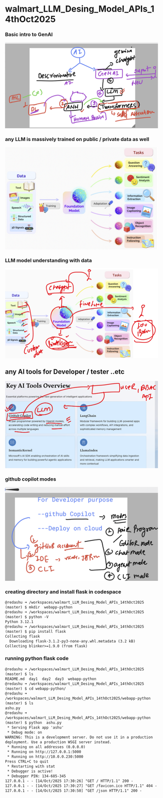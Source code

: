 # walmart_LLM_Desing_Model_APIs_14thOct2025

### Basic intro to GenAI 

<img src="gen1.png">

### any LLM is massively trained on public / private data as well

<img src="gen2.png">

### LLM model understanding with data 

<img src="gen3.png">


## any AI tools for Developer / tester ..etc 

<img src="gen4.png">


### github copilot modes 

<img src="gen5.png">


### creating directory and install flask in codespace 

```
@redashu ➜ /workspaces/walmart_LLM_Desing_Model_APIs_14thOct2025 (master) $ mkdir  webapp-python
@redashu ➜ /workspaces/walmart_LLM_Desing_Model_APIs_14thOct2025 (master) $ python -V
Python 3.12.1
@redashu ➜ /workspaces/walmart_LLM_Desing_Model_APIs_14thOct2025 (master) $ pip install flask 
Collecting flask
  Downloading flask-3.1.2-py3-none-any.whl.metadata (3.2 kB)
Collecting blinker>=1.9.0 (from flask)

```
### running python flask code 

```
@redashu ➜ /workspaces/walmart_LLM_Desing_Model_APIs_14thOct2025 (master) $ ls
README.md  day1  day2  day3  webapp-python
@redashu ➜ /workspaces/walmart_LLM_Desing_Model_APIs_14thOct2025 (master) $ cd webapp-python/
@redashu ➜ /workspaces/walmart_LLM_Desing_Model_APIs_14thOct2025/webapp-python (master) $ ls
ashu.py
@redashu ➜ /workspaces/walmart_LLM_Desing_Model_APIs_14thOct2025/webapp-python (master) $ python  ashu.py 
 * Serving Flask app 'ashu'
 * Debug mode: on
WARNING: This is a development server. Do not use it in a production deployment. Use a production WSGI server instead.
 * Running on all addresses (0.0.0.0)
 * Running on http://127.0.0.1:5000
 * Running on http://10.0.0.230:5000
Press CTRL+C to quit
 * Restarting with stat
 * Debugger is active!
 * Debugger PIN: 134-685-345
127.0.0.1 - - [14/Oct/2025 17:30:26] "GET / HTTP/1.1" 200 -
127.0.0.1 - - [14/Oct/2025 17:30:27] "GET /favicon.ico HTTP/1.1" 404 -
127.0.0.1 - - [14/Oct/2025 17:30:50] "GET /json HTTP/1.1" 200 -

```
